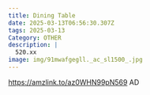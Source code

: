 ```yaml
---
title: Dining Table
date: 2025-03-13T06:56:30.307Z
tags: 2025-03-13
Category: OTHER
description: |
  520.xx 
image: img/91mwafgegll._ac_sl1500_.jpg
---
```

https://amzlink.to/az0WHN99pN569
AD